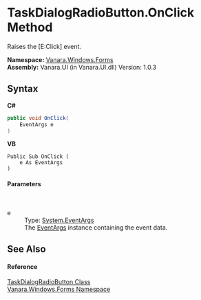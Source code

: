 # TaskDialogRadioButton.OnClick Method 
 

Raises the [E:Click] event.

**Namespace:**&nbsp;<a href="c580cf52-4028-70db-28d0-f9b1abc03861">Vanara.Windows.Forms</a><br />**Assembly:**&nbsp;Vanara.UI (in Vanara.UI.dll) Version: 1.0.3

## Syntax

**C#**<br />
``` C#
public void OnClick(
	EventArgs e
)
```

**VB**<br />
``` VB
Public Sub OnClick ( 
	e As EventArgs
)
```


#### Parameters
&nbsp;<dl><dt>e</dt><dd>Type: <a href="http://msdn2.microsoft.com/en-us/library/118wxtk3" target="_blank">System.EventArgs</a><br />The <a href="http://msdn2.microsoft.com/en-us/library/118wxtk3" target="_blank">EventArgs</a> instance containing the event data.</dd></dl>

## See Also


#### Reference
<a href="3137c60c-4082-c99f-21cc-9bc183e9cbe4">TaskDialogRadioButton Class</a><br /><a href="c580cf52-4028-70db-28d0-f9b1abc03861">Vanara.Windows.Forms Namespace</a><br />